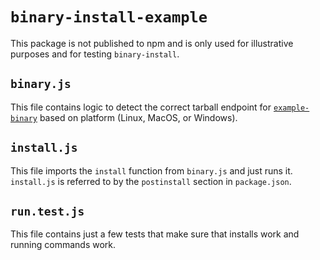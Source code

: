 # `binary-install-example`

This package is not published to npm and is only used for illustrative purposes and for testing `binary-install`.

## `binary.js`

This file contains logic to detect the correct tarball endpoint for [`example-binary`](../example-binary) based on platform (Linux, MacOS, or Windows).

## `install.js`

This file imports the `install` function from `binary.js` and just runs it. `install.js` is referred to by the `postinstall` section in `package.json`.

## `run.test.js`

This file contains just a few tests that make sure that installs work and running commands work.
